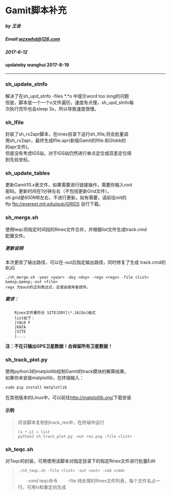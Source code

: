 Gamit脚本补充
===
##### by 王会 <br />
##### Email:wzxwhd@126.com <br />
##### 2017-6-12 <br />
#### updateby wanghui 2017-8-19
----
### sh_update_stnfo
解决了在sh_upd_stnfo -files \*.\*o 中提示word too long的问题<br />
但是，脚本是一个一个o文件遍历，速度有点慢，sh_upd_stnfo每<br />
次执行完毕也会sleep 3s，所以导致速度很慢。<br />
### sh_lfile
封装了sh_rx2apr脚本，在rinex目录下运行sh_lfile,将会批量调<br />
用sh_rx2apr，最终生成lfile.apr(新版Gamit的lfile.和Globk的<br />
的apr文件)。<br />
但是没有考虑IGS站，对于IGS站仍然进行单点定位或双差定位得<br />
到先验坐标。<br />
### sh_update_tables
更新Gamit10.x表文件，如果需要进行链接操作，需要你输入root<br />
密码。更新时间在1分钟左右（不包括更新Grid文件）。<br />
otl.grid是600MB左右，不进行更新。如有需要，请前往mit的<br />
ftp <ftp://everest.mit.edu/pub/GRIDS> 自行下载。<br />
### sh_merge.sh
使用teqc将指定时间段的Rinex文件合并，并根据list文件生成track.cmd<br />
配置文件。<br />
##### 更新说明
本次更改了输出路径，可以在-out后指定输出路径，同时修复了生成
track.cmd的BUG
```shell
./sh_merge.sh -year <year> -doy <doy> -regx <regx> -file <list>
&emsp;&emsp;-out <file>
regx 为bash的正则表达式，这里由使用者提供。
```
##### 要求：
		Rinex文件要符合 SITE[DOY]\*.16[Oo]格式
		list如下：
		|YALD F
		|KATA
		|SITE
		|....
**注：不在只输出GPS卫星数据！会保留所有卫星数据！**

### sh_track_plot.py
使用python3的matplotlib绘制Gamit的track模块的解算结果。<br />
如果你未安装matplotlib，在终端输入：<br />
```shell
sudo pip install matplotlib
```
在其他版本的Linux中，可以前往<http://matplotlib.org/>下载安装<br />
#### 示例
>将该脚本复制到track_res中，在终端中运行
>```shell
>ls *.LC > list
>python3 sh_track_plot.py -out res.png -file <list>
>```
### sh_teqc.sh
对Teqc的封装，可用使用该脚本对指定目录下的指定Rinex文件进行批量Edit
>```shell
>./sh_teqc.sh -file <list> -out <out> -cmd <cmd>
>```
>&emsp;&emsp;-cmd teqc命令
>&emsp;&emsp;-file  待处理的Rinex文件列表，每个文件名占一行，可用ls和重定向生成